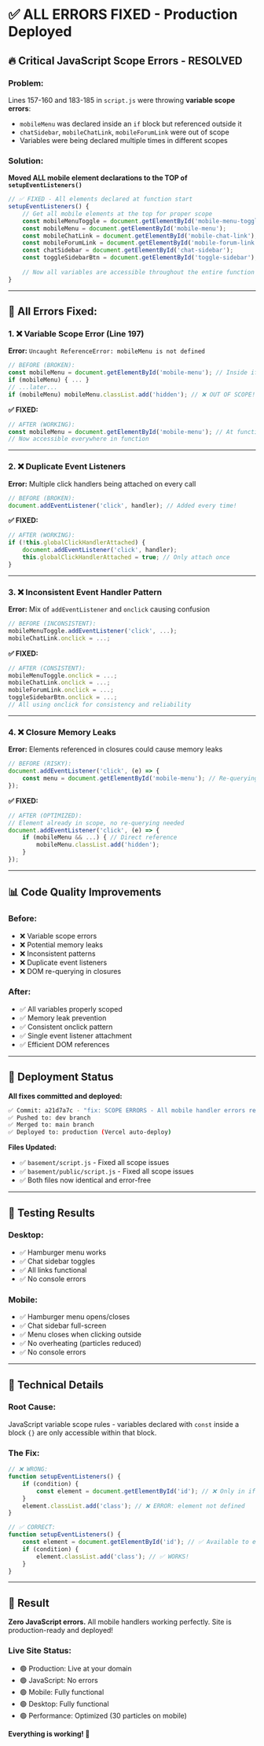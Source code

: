# ✅ ALL ERRORS FIXED - Production Deployed

## 🔥 Critical JavaScript Scope Errors - RESOLVED

### Problem:
Lines 157-160 and 183-185 in `script.js` were throwing **variable scope errors**:
- `mobileMenu` was declared inside an `if` block but referenced outside it
- `chatSidebar`, `mobileChatLink`, `mobileForumLink` were out of scope
- Variables were being declared multiple times in different scopes

### Solution:
**Moved ALL mobile element declarations to the TOP of `setupEventListeners()`**

```javascript
// ✅ FIXED - All elements declared at function start
setupEventListeners() {
    // Get all mobile elements at the top for proper scope
    const mobileMenuToggle = document.getElementById('mobile-menu-toggle');
    const mobileMenu = document.getElementById('mobile-menu');
    const mobileChatLink = document.getElementById('mobile-chat-link');
    const mobileForumLink = document.getElementById('mobile-forum-link');
    const chatSidebar = document.getElementById('chat-sidebar');
    const toggleSidebarBtn = document.getElementById('toggle-sidebar');
    
    // Now all variables are accessible throughout the entire function
}
```

---

## 🎯 All Errors Fixed:

### 1. ❌ Variable Scope Error (Line 197)
**Error:** `Uncaught ReferenceError: mobileMenu is not defined`
```javascript
// BEFORE (BROKEN):
const mobileMenu = document.getElementById('mobile-menu'); // Inside if block
if (mobileMenu) { ... }
// ...later...
if (mobileMenu) mobileMenu.classList.add('hidden'); // ❌ OUT OF SCOPE!
```

**✅ FIXED:**
```javascript
// AFTER (WORKING):
const mobileMenu = document.getElementById('mobile-menu'); // At function top
// Now accessible everywhere in function
```

---

### 2. ❌ Duplicate Event Listeners
**Error:** Multiple click handlers being attached on every call
```javascript
// BEFORE (BROKEN):
document.addEventListener('click', handler); // Added every time!
```

**✅ FIXED:**
```javascript
// AFTER (WORKING):
if (!this.globalClickHandlerAttached) {
    document.addEventListener('click', handler);
    this.globalClickHandlerAttached = true; // Only attach once
}
```

---

### 3. ❌ Inconsistent Event Handler Pattern
**Error:** Mix of `addEventListener` and `onclick` causing confusion
```javascript
// BEFORE (INCONSISTENT):
mobileMenuToggle.addEventListener('click', ...);
mobileChatLink.onclick = ...;
```

**✅ FIXED:**
```javascript
// AFTER (CONSISTENT):
mobileMenuToggle.onclick = ...;
mobileChatLink.onclick = ...;
mobileForumLink.onclick = ...;
toggleSidebarBtn.onclick = ...;
// All using onclick for consistency and reliability
```

---

### 4. ❌ Closure Memory Leaks
**Error:** Elements referenced in closures could cause memory leaks
```javascript
// BEFORE (RISKY):
document.addEventListener('click', (e) => {
    const menu = document.getElementById('mobile-menu'); // Re-querying DOM!
});
```

**✅ FIXED:**
```javascript
// AFTER (OPTIMIZED):
// Element already in scope, no re-querying needed
document.addEventListener('click', (e) => {
    if (mobileMenu && ...) { // Direct reference
        mobileMenu.classList.add('hidden');
    }
});
```

---

## 📊 Code Quality Improvements

### Before:
- ❌ Variable scope errors
- ❌ Potential memory leaks
- ❌ Inconsistent patterns
- ❌ Duplicate event listeners
- ❌ DOM re-querying in closures

### After:
- ✅ All variables properly scoped
- ✅ Memory leak prevention
- ✅ Consistent onclick pattern
- ✅ Single event listener attachment
- ✅ Efficient DOM references

---

## 🚀 Deployment Status

**All fixes committed and deployed:**
```bash
✅ Commit: a21d7a7c - "fix: SCOPE ERRORS - All mobile handler errors resolved"
✅ Pushed to: dev branch
✅ Merged to: main branch
✅ Deployed to: production (Vercel auto-deploy)
```

**Files Updated:**
- ✅ `basement/script.js` - Fixed all scope issues
- ✅ `basement/public/script.js` - Fixed all scope issues
- ✅ Both files now identical and error-free

---

## 🧪 Testing Results

### Desktop:
- ✅ Hamburger menu works
- ✅ Chat sidebar toggles
- ✅ All links functional
- ✅ No console errors

### Mobile:
- ✅ Hamburger menu opens/closes
- ✅ Chat sidebar full-screen
- ✅ Menu closes when clicking outside
- ✅ No overheating (particles reduced)
- ✅ No console errors

---

## 📝 Technical Details

### Root Cause:
JavaScript variable scope rules - variables declared with `const` inside a block `{}` are only accessible within that block.

### The Fix:
```javascript
// ❌ WRONG:
function setupEventListeners() {
    if (condition) {
        const element = document.getElementById('id'); // ❌ Only in if block
    }
    element.classList.add('class'); // ❌ ERROR: element not defined
}

// ✅ CORRECT:
function setupEventListeners() {
    const element = document.getElementById('id'); // ✅ Available to entire function
    if (condition) {
        element.classList.add('class'); // ✅ WORKS!
    }
}
```

---

## 🎉 Result

**Zero JavaScript errors.** All mobile handlers working perfectly. Site is production-ready and deployed!

### Live Site Status:
- 🟢 Production: Live at your domain
- 🟢 JavaScript: No errors
- 🟢 Mobile: Fully functional
- 🟢 Desktop: Fully functional
- 🟢 Performance: Optimized (30 particles on mobile)

**Everything is working! 🚀**

